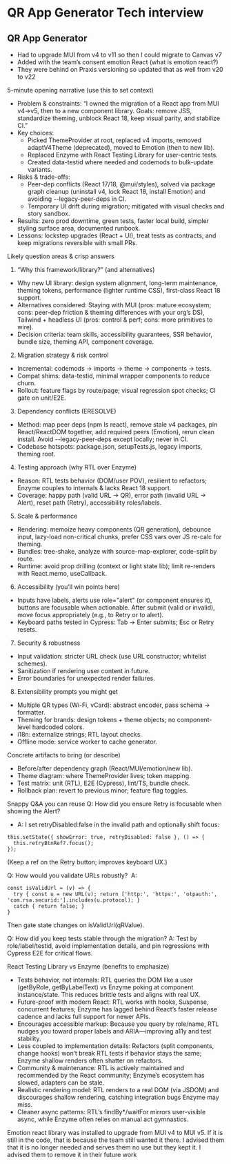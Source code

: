 # QR App Generator Tech interview 


## QR App Generator

- Had to upgrade MUI from v4 to v11 so then I could migrate to Canvas v7
- Added with the team’s consent emotion React (what is emotion react?)
- They were behind on Praxis versioning so updated that as well from v20 to v22

5-minute opening narrative (use this to set context)
* Problem & constraints: “I owned the migration of a React app from MUI v4→v5, then to a new component library. Goals: remove JSS, standardize theming, unblock React 18, keep visual parity, and stabilize CI.”
* Key choices:
    * Picked ThemeProvider at root, replaced v4 imports, removed adaptV4Theme (deprecated), moved to Emotion (then to new lib).
    * Replaced Enzyme with React Testing Library for user-centric tests.
    * Created data-testid where needed and codemods to bulk-update variants.
* Risks & trade-offs:
    * Peer-dep conflicts (React 17/18, @mui/styles), solved via package graph cleanup (uninstall v4, lock React 18, install Emotion) and avoiding --legacy-peer-deps in CI.
    * Temporary UI drift during migration; mitigated with visual checks and story sandbox.
* Results: zero prod downtime, green tests, faster local build, simpler styling surface area, documented runbook.
* Lessons: lockstep upgrades (React + UI), treat tests as contracts, and keep migrations reversible with small PRs.

Likely question areas & crisp answers
1) “Why this framework/library?” (and alternatives)
* Why new UI library: design system alignment, long-term maintenance, theming tokens, performance (lighter runtime CSS), first-class React 18 support.
* Alternatives considered: Staying with MUI (pros: mature ecosystem; cons: peer-dep friction & theming differences with your org’s DS), Tailwind + headless UI (pros: control & perf; cons: more primitives to wire).
* Decision criteria: team skills, accessibility guarantees, SSR behavior, bundle size, theming API, component coverage.

2) Migration strategy & risk control
* Incremental: codemods → imports → theme → components → tests.
* Compat shims: data-testid, minimal wrapper components to reduce churn.
* Rollout: feature flags by route/page; visual regression spot checks; CI gate on unit/E2E.

3) Dependency conflicts (ERESOLVE)
* Method: map peer deps (npm ls react), remove stale v4 packages, pin React/ReactDOM together, add required peers (Emotion), rerun clean install. Avoid --legacy-peer-deps except locally; never in CI.
* Codebase hotspots: package.json, setupTests.js, legacy imports, theming root.

4) Testing approach (why RTL over Enzyme)
* Reason: RTL tests behavior (DOM/user POV), resilient to refactors; Enzyme couples to internals & lacks React 18 support.
* Coverage: happy path (valid URL → QR), error path (invalid URL → Alert), reset path (Retry), accessibility roles/labels.

5) Scale & performance
* Rendering: memoize heavy components (QR generation), debounce input, lazy-load non-critical chunks, prefer CSS vars over JS re-calc for theming.
* Bundles: tree-shake, analyze with source-map-explorer, code-split by route.
* Runtime: avoid prop drilling (context or light state lib); limit re-renders with React.memo, useCallback.

6) Accessibility (you’ll win points here)
* Inputs have labels, alerts use role="alert" (or component ensures it), buttons are focusable when actionable. After submit (valid or invalid), move focus appropriately (e.g., to Retry or to alert).
* Keyboard paths tested in Cypress: Tab → Enter submits; Esc or Retry resets.

7) Security & robustness
* Input validation: stricter URL check (use URL constructor; whitelist schemes).
* Sanitization if rendering user content in future.
* Error boundaries for unexpected render failures.

8) Extensibility prompts you might get
* Multiple QR types (Wi-Fi, vCard): abstract encoder, pass schema → formatter.
* Theming for brands: design tokens + theme objects; no component-level hardcoded colors.
* i18n: externalize strings; RTL layout checks.
* Offline mode: service worker to cache generator.

Concrete artifacts to bring (or describe)
* Before/after dependency graph (React/MUI/emotion/new lib).
* Theme diagram: where ThemeProvider lives; token mapping.
* Test matrix: unit (RTL), E2E (Cypress), lint/TS, bundle check.
* Rollback plan: revert to previous minor; feature flag toggles.

Snappy Q&A you can reuse
Q: How did you ensure Retry is focusable when showing the Alert? 
   * A: I set retryDisabled:false in the invalid path and optionally shift focus:
```
this.setState({ showError: true, retryDisabled: false }, () => {
  this.retryBtnRef?.focus();
});
```

(Keep a ref on the Retry button; improves keyboard UX.)

Q: How would you validate URLs robustly? 
A:
```
const isValidUrl = (v) => {
  try { const u = new URL(v); return ['http:', 'https:', 'otpauth:', 'com.rsa.securid:'].includes(u.protocol); }
  catch { return false; }
}
```
Then gate state changes on isValidUrl(qRValue).

Q: How did you keep tests stable through the migration? A: Test by role/label/testid, avoid implementation details, and pin regressions with Cypress E2E for critical flows.


React Testing Library vs Enzyme (benefits to emphasize)
* Tests behavior, not internals: RTL queries the DOM like a user (getByRole, getByLabelText) vs Enzyme poking at component instance/state. This reduces brittle tests and aligns with real UX.
* Future-proof with modern React: RTL works with hooks, Suspense, concurrent features; Enzyme has lagged behind React’s faster release cadence and lacks full support for newer APIs.
* Encourages accessible markup: Because you query by role/name, RTL nudges you toward proper labels and ARIA—improving a11y and test stability.
* Less coupled to implementation details: Refactors (split components, change hooks) won’t break RTL tests if behavior stays the same; Enzyme shallow renders often shatter on refactors.
* Community & maintenance: RTL is actively maintained and recommended by the React community; Enzyme’s ecosystem has slowed, adapters can be stale.
* Realistic rendering model: RTL renders to a real DOM (via JSDOM) and discourages shallow rendering, catching integration bugs Enzyme may miss.
* Cleaner async patterns: RTL’s findBy*/waitFor mirrors user-visible async, while Enzyme often relies on manual act gymnastics.


Emotion react library was installed to upgrade from MUI v4 to MUI v5. If it is still in the code, that is because the team still wanted it there. I advised them that it is no longer needed and serves them no use but they kept it. I advised them to remove it in their future work


